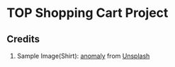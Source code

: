 # TOP Shopping Cart Project

## Credits

1. Sample Image(Shirt): [anomaly](https://unsplash.com/@anomaly) from [Unsplash](https://unsplash.com/photos/man-wearing-white-crew-neck-t-shirts-WWesmHEgXDs)
